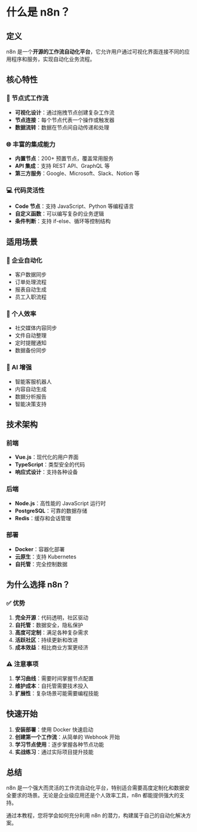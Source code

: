 # 什么是 n8n？

## 定义
n8n 是一个**开源的工作流自动化平台**，它允许用户通过可视化界面连接不同的应用程序和服务，实现自动化业务流程。

## 核心特性

### 🔗 节点式工作流
- **可视化设计**：通过拖拽节点创建复杂工作流
- **节点连接**：每个节点代表一个操作或触发器
- **数据流转**：数据在节点间自动传递和处理

### 🌐 丰富的集成能力
- **内置节点**：200+ 预置节点，覆盖常用服务
- **API 集成**：支持 REST API、GraphQL 等
- **第三方服务**：Google、Microsoft、Slack、Notion 等

### 💻 代码灵活性
- **Code 节点**：支持 JavaScript、Python 等编程语言
- **自定义函数**：可以编写复杂的业务逻辑
- **条件判断**：支持 if-else、循环等控制结构

## 适用场景

### 🏢 企业自动化
- 客户数据同步
- 订单处理流程
- 报表自动生成
- 员工入职流程

### 🎯 个人效率
- 社交媒体内容同步
- 文件自动整理
- 定时提醒通知
- 数据备份同步

### 🤖 AI 增强
- 智能客服机器人
- 内容自动生成
- 数据分析报告
- 智能决策支持

## 技术架构

### 前端
- **Vue.js**：现代化的用户界面
- **TypeScript**：类型安全的代码
- **响应式设计**：支持各种设备

### 后端
- **Node.js**：高性能的 JavaScript 运行时
- **PostgreSQL**：可靠的数据存储
- **Redis**：缓存和会话管理

### 部署
- **Docker**：容器化部署
- **云原生**：支持 Kubernetes
- **自托管**：完全控制数据

## 为什么选择 n8n？

### ✅ 优势
1. **完全开源**：代码透明，社区驱动
2. **自托管**：数据安全，隐私保护
3. **高度可定制**：满足各种复杂需求
4. **活跃社区**：持续更新和改进
5. **成本效益**：相比商业方案更经济

### ⚠️ 注意事项
1. **学习曲线**：需要时间掌握节点配置
2. **维护成本**：自托管需要技术投入
3. **扩展性**：复杂场景可能需要编程技能

## 快速开始

1. **安装部署**：使用 Docker 快速启动
2. **创建第一个工作流**：从简单的 Webhook 开始
3. **学习节点使用**：逐步掌握各种节点功能
4. **实战练习**：通过实际项目提升技能

## 总结

n8n 是一个强大而灵活的工作流自动化平台，特别适合需要高度定制化和数据安全要求的场景。无论是企业级应用还是个人效率工具，n8n 都能提供强大的支持。

通过本教程，您将学会如何充分利用 n8n 的潜力，构建属于自己的自动化解决方案。

